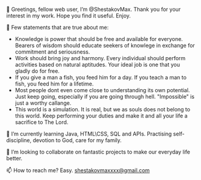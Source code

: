 👋 Greetings, fellow web user, I’m @ShestakovMax. Thank you for your interest in my work. Hope you find it useful. Enjoy.

👀 Few statements that are true about me:
 - Knowledge is power that should be free and available for everyone. Вearers of wisdom should educate seekers of knowlege in exchange for commitment and      seriousness.
 - Work should bring joy and harmony. Every individual should perform activities based on natural aptitudes. Your ideal job is one that you gladly do for free.
 - If you give a man a fish, you feed him for a day. If you teach a man to fish, you feed him for a lifetime.
 - Most people dont even come close to understanding its own potential. Just keep going, especially if you are going through hell. "Impossible" is just a worthy callange.
 - This world is a simulation. It is real, but we as souls does not belong to this world. Keep performing your duties and make it and all your life a sacrifice to The Lord.
 
🌱 I’m currently learning Java, HTML\CSS, SQL and APIs. Practising self-discipline, devotion to God, care for my family.

💞️ I’m looking to collaborate on fantastic projects to make our everyday life better.

📫 How to reach me? Easy. shestakovmaxxxx@gmail.com
